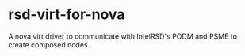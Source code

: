 # rsd-virt-for-nova
A nova virt driver to communicate with IntelRSD's PODM and PSME to create composed nodes.
